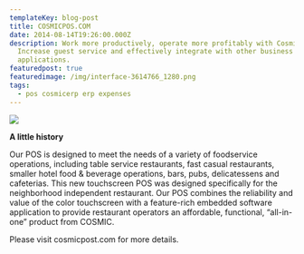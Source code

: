 ```yaml
---
templateKey: blog-post
title: COSMICPOS.COM
date: 2014-08-14T19:26:00.000Z
description: Work more productively, operate more profitably with Cosmic POS.
  Increase guest service and effectively integrate with other business
  applications.
featuredpost: true
featuredimage: /img/interface-3614766_1280.png
tags:
  - pos cosmicerp erp expenses
---
```

![](/img/interface-3614766_1280.png)

**A little history**

Our POS is designed to meet the needs of a variety of foodservice operations, including table service restaurants, fast casual restaurants, smaller hotel food & beverage operations, bars, pubs, delicatessens and cafeterias. This new touchscreen POS was designed specifically for the neighborhood independent restaurant. Our POS combines the reliability and value of the color touchscreen with a feature-rich embedded software application to provide restaurant operators an affordable, functional, “all-in-one” product from COSMIC.

Please visit cosmicpost.com for more details.